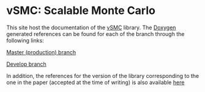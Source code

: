 # vSMC: Scalable Monte Carlo

This site host the documentation of the [vSMC][vSMC] library. The
[Doxygen][Doxygen] generated references can be found for each of the branch
through the following links:

[Master (production) branch][master]

[Develop branch][develop]

In addition, the references for the version of the library corresponding to the
one in the paper (accepted at the time of writing) is also available
[here][jss]

[Doxygen]: http://www.stack.nl/~dimitri/doxygen/manual.html
[develop]: http://zhouyan.github.io/vSMCDoc/develop
[jss]: http://zhouyan.github.io/vSMCDoc/jss
[master]: http://zhouyan.github.io/vSMCDoc/master
[vSMC]: http://zhouyan.github.io/vSMC

